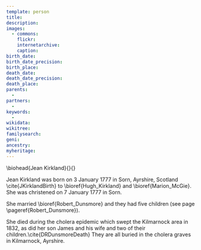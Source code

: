```yaml
---
template: person
title:
description:
images:
  - commons: 
    flickr: 
    internetarchive: 
    caption: 
birth_date: 
birth_date_precision: 
birth_place: 
death_date: 
death_date_precision: 
death_place: 
parents:
  - 
partners:
  - 
keywords:
  - 
wikidata: 
wikitree: 
familysearch: 
geni: 
ancestry: 
myheritage: 
---
```

\biohead{Jean Kirkland}{}{}

Jean Kirkland was born on 3 January 1777 in Sorn, Ayrshire, Scotland \cite{JKirklandBirth} to \bioref{Hugh_Kirkland} and \bioref{Marion_McGie}.
She was christened on 7 January 1777 in Sorn.

She married \bioref{Robert_Dunsmore} and they had five children (see page \pageref{Robert_Dunsmore}).

She died during the cholera epidemic which swept the Kilmarnock area in 1832, as did her son James and his wife and two of their children.\cite{DRDunsmoreDeath} They are all buried in the cholera graves in Kilmarnock, Ayrshire.
